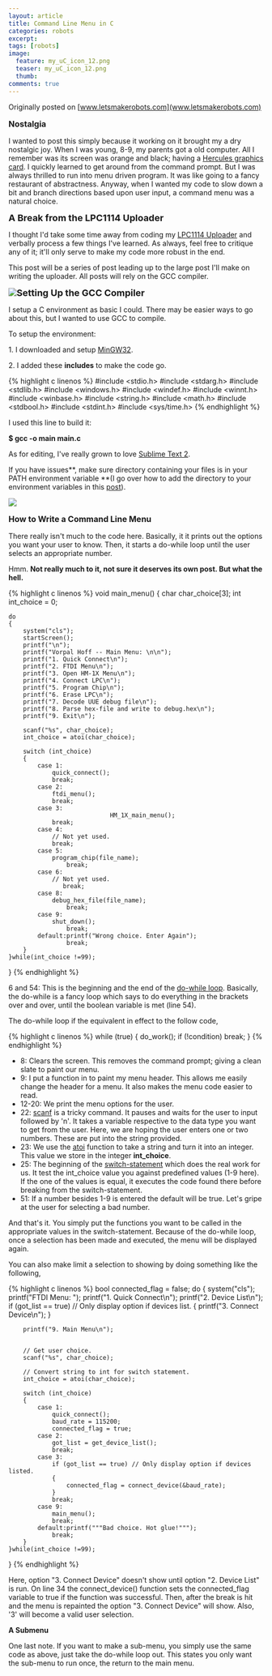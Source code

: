 ```yaml
---
layout: article
title: Command Line Menu in C
categories: robots
excerpt:
tags: [robots]
image:
  feature: my_uC_icon_12.png
  teaser: my_uC_icon_12.png
  thumb:
comments: true
---
```


Originally posted on [www.letsmakerobots.com](www.letsmakerobots.com)

<span style="font-size: medium;"><span style="line-height: 22px;">**Nostalgia**

I wanted to post this simply because it working on it brought my a dry nostalgic joy.  When I was young, 8-9, my parents got a old computer.  All I remember was its screen was orange and black; having a [Hercules graphics card](http://en.wikipedia.org/wiki/Hercules_Graphics_Card).  I quickly learned to get around from the command prompt.  But I was always thrilled to run into menu driven program.  It was like going to a fancy restaurant of abstractness.  Anyway, when I wanted my code to slow down a bit and branch directions based upon user input, a command menu was a natural choice.

**<span style="font-size: large;">A Break from the LPC1114 Uploader**

I thought I'd take some time away from coding my [LPC1114 Uploader](http://letsmakerobots.com/lpc1114-usb-serial-solution-rerolling-boot-uploader) and verbally process a few things I've learned.  As always, feel free to critique any of it; it'll only serve to make my code more robust in the end.  

This post will be a series of post leading up to the large post I'll make on writing the uploader.  All posts will rely on the GCC compiler.

**![](/files/userpics/u19048/GCCLogo.png)<span style="font-size: large;">Setting Up the GCC Compiler**

I setup a C environment as basic I could.  There may be easier ways to go about this, but I wanted to use GCC to compile.  

To setup the environment:

1\. I downloaded and setup [MinGW32](http://www.mingw.org/wiki/HOWTO_Install_the_MinGW_GCC_Compiler_Suite).

2\. I added these **includes** to make the code go.

{% highlight c linenos %}
#include <stdio.h>
#include <stdarg.h>
#include <stdlib.h>
#include <windows.h>
#include <windef.h>
#include <winnt.h>
#include <winbase.h>
#include <string.h>
#include <math.h>
#include <stdbool.h>
#include <stdint.h>
#include <sys/time.h>
{% endhighlight %}

I used this line to build it:

**$ gcc -o main main.c**

As for editing, I've really grown to love [Sublime Text 2](http://www.sublimetext.com/2).

If you have issues**, make sure directory containing your files is in your PATH environment variable **(I go over how to add the directory to your environment variables in this [post](http://letsmakerobots.com/content/lpc1114-setup-bare-metal-arm)).

<span style="font-size: medium;"><span style="line-height: 22px;">**![](/files/userpics/u19048/Command_line_menu.png)**

<span style="font-size: medium;"><span style="line-height: 22px;">**How to Write a Command Line Menu**

There really isn't much to the code here.  Basically, it it prints out the options you want your user to know.  Then, it starts a do-while loop until the user selects an appropriate number.

Hmm.  **Not really much to it, not sure it deserves its own post.  But what the hell.**

{% highlight c linenos %}
void main_menu()
{
	char char_choice[3];
	int int_choice = 0;

	do
	{
		system("cls");
		startScreen();
		printf("\n");
		printf("Vorpal Hoff -- Main Menu: \n\n");
		printf("1. Quick Connect\n");
		printf("2. FTDI Menu\n");
		printf("3. Open HM-1X Menu\n");
		printf("4. Connect LPC\n");
		printf("5. Program Chip\n");
		printf("6. Erase LPC\n");
		printf("7. Decode UUE debug file\n");
		printf("8. Parse hex-file and write to debug.hex\n");
		printf("9. Exit\n");

		scanf("%s", char_choice);
		int_choice = atoi(char_choice);

		switch (int_choice)
		{
			case 1:
				quick_connect();
				break;
			case 2:
				ftdi_menu();
				break;
			case 3:
                                HM_1X_main_menu();
				break;
			case 4:
				// Not yet used.
				break;
			case 5:
				program_chip(file_name);
			        break;
			case 6:
				// Not yet used.
			       break;
			case 8:
				debug_hex_file(file_name);
			        break;
			case 9:
				shut_down();
			        break;
			default:printf("Wrong choice. Enter Again");
			        break;
		}
	}while(int_choice !=99);
}
{% endhighlight %}

6 and 54: This is the beginning and the end of the [do-while loop](http://en.wikipedia.org/wiki/Do_while_loop).  Basically, the do-while is a fancy loop which says to do everything in the brackets over and over, until the boolean variable is met (line 54).

The do-while loop if the equivalent in effect to the follow code,

{% highlight c linenos %}
while (true) {
   do_work();
   if (!condition) break;
}
{% endhighlight %}

*   8: Clears the screen.  This removes the command prompt; giving a clean slate to paint our menu.
*   9: I put a function in to paint my menu header.  This allows me easily change the header for a menu.  It also makes the menu code easier to read.
*   12-20: We print the menu options for the user.
*   22: [scanf](http://www.cplusplus.com/reference/cstdio/scanf/) is a tricky command. It pauses and waits for the user to input followed by 'n'.   It takes a variable respective to the data type you want to get from the user.  Here, we are hoping the user enters one or two numbers.  These are put into the string provided.
*   23: We use the [atoi](http://www.cplusplus.com/reference/cstdlib/atoi/) function to take a string and turn it into an integer.  This value we store in the integer **int_choice**.
*   25: The beginning of the [switch-statement](http://www.tutorialspoint.com/cprogramming/switch_statement_in_c.htm) which does the real work for us.  It test the int_choice value you against predefined values (1-9 here).  If the one of the values is equal, it executes the code found there before breaking from the switch-statement.
*   51: If a number besides 1-9 is entered the default will be true.  Let's gripe at the user for selecting a bad number.

And that's it.  You simply put the functions you want to be called in the appropriate values in the switch-statement.  Because of the do-while loop, once a selection has been made and executed, the menu will be displayed again.

You can also make limit a selection to showing by doing something like the following,

{% highlight c linenos %}
bool connected_flag = false;
	do
	{
		system("cls");
		printf("FTDI Menu: ");
		printf("1. Quick Connect\n");
		printf("2. Device List\n");
		if (got_list == true) // Only display option if devices list.
		{
		printf("3. Connect Device\n");
		}

		printf("9. Main Menu\n");


		// Get user choice.
		scanf("%s", char_choice);

		// Convert string to int for switch statement.
		int_choice = atoi(char_choice);

		switch (int_choice)
		{
			case 1:
				quick_connect();
				baud_rate = 115200;
				connected_flag = true;
			case 2:
				got_list = get_device_list();
				break;
			case 3:
				if (got_list == true) // Only display option if devices listed.
				{
					connected_flag = connect_device(&baud_rate);
				}
				break;
			case 9:
				main_menu();
			    break;
			default:printf("""Bad choice. Hot glue!""");
			    break;
		}
	}while(int_choice !=99);
}
{% endhighlight %}

Here, option "3\. Connect Device" doesn't show until option "2\. Device List" is run.  On line 34 the connect_device() function sets the connected_flag variable to true if the function was successful.  Then, after the break is hit and the menu is repainted the option "3\. Connect Device" will show.  Also, '3' will become a valid user selection.

**A Submenu**

One last note.  If you want to make a sub-menu, you simply use the same code as above, just take the do-while loop out.  This states you only want the sub-menu to run once, the return to the main menu.

